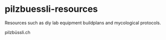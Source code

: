 # pilzbuessli-resources
Resources such as diy lab equipment buildplans and mycological protocols.

pilzbüssli.ch
